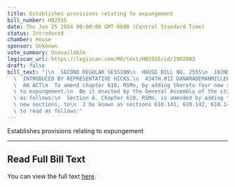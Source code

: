 ```yaml
---
title: Establishes provisions relating to expungement
bill_number: HB2555
date: Thu Jan 25 2024 00:00:00 GMT-0600 (Central Standard Time)
status: Introduced
chamber: House
sponsor: Unknown
vote_summary: Unavailable
legiscan_url: https://legiscan.com/MO/text/HB2555/id/2902883
draft: false
bill_text: "|\n  SECOND REGULAR SESSION\n  HOUSE BILL NO. 2555\n  102ND GENERAL ASSEMBLY\n\
  \  INTRODUCED BY REPRESENTATIVE HICKS.\n  4347H.01I DANARADEMANMILLER,ChiefClerk\n\
  \  AN ACT\n  To amend chapter 610, RSMo, by adding thereto four new sections relating\
  \ to expungement.\n  Be it enacted by the General Assembly of the state of Missouri,\
  \ as follows:\n  Section A. Chapter 610, RSMo, is amended by adding thereto four\
  \ new sections, to\n  2 be known as sections 610.141, 610.142, 610.143, and 610.144,\
  \ to read as follows:"
---
```

Establishes provisions relating to expungement

---

## Read Full Bill Text

You can view the full text [here](https://legiscan.com/MO/text/HB2555/id/2902883).

